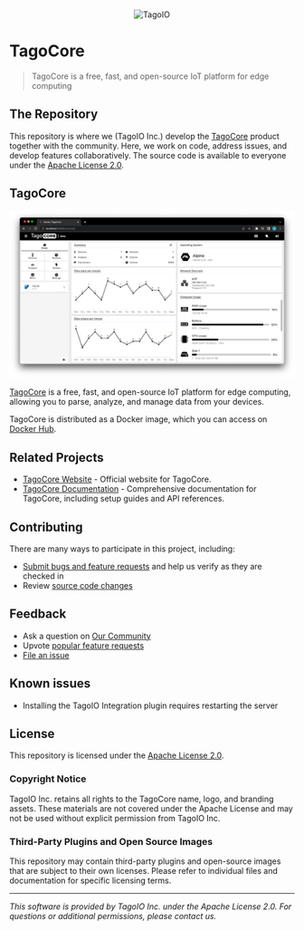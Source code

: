 <br/>
<p align="center">
  <img src="https://assets.tago.io/tagoio/tagoio.png" width="200px" alt="TagoIO"></img>
</p>

# TagoCore

> TagoCore is a free, fast, and open-source IoT platform for edge computing

## The Repository

This repository is where we (TagoIO Inc.) develop the [TagoCore](https://tagocore.com) product together with the community. Here, we work on code, address issues, and develop features collaboratively. The source code is available to everyone under the [Apache License 2.0](https://github.com/tago-io/tagocore/blob/main/LICENSE.md).

## TagoCore

<p align="center">
  <img alt="TagoCore in action" src="./.github/main-screenshot.png">
</p>

[TagoCore](https://tagocore.com) is a free, fast, and open-source IoT platform for edge computing, allowing you to parse, analyze, and manage data from your devices.

TagoCore is distributed as a Docker image, which you can access on [Docker Hub](https://hub.docker.com/r/tagoio/tagocore).

## Related Projects

* [TagoCore Website](https://github.com/tago-io/tagocore-website) - Official website for TagoCore.
* [TagoCore Documentation](https://github.com/tago-io/tagocore-docs) - Comprehensive documentation for TagoCore, including setup guides and API references.

## Contributing

There are many ways to participate in this project, including:

* [Submit bugs and feature requests](https://github.com/tago-io/tagocore/issues) and help us verify as they are checked in
* Review [source code changes](https://github.com/tago-io/tagocore/pulls)

## Feedback

* Ask a question on [Our Community](https://help.tago.io/portal/en/community/tagoio/tagocore)
* Upvote [popular feature requests](https://github.com/tago-io/tagocore/issues?q=is%3Aopen+is%3Aissue+label%3Afeature-request+sort%3Areactions-%2B1-desc)
* [File an issue](https://github.com/tago-io/tagocore/issues)

## Known issues

* Installing the TagoIO Integration plugin requires restarting the server

## License

This repository is licensed under the [Apache License 2.0](LICENSE).

### Copyright Notice

TagoIO Inc. retains all rights to the TagoCore name, logo, and branding assets. These materials are not covered under the Apache License and may not be used without explicit permission from TagoIO Inc.

### Third-Party Plugins and Open Source Images

This repository may contain third-party plugins and open-source images that are subject to their own licenses. Please refer to individual files and documentation for specific licensing terms.

---

*This software is provided by TagoIO Inc. under the Apache License 2.0. For questions or additional permissions, please contact us.*

